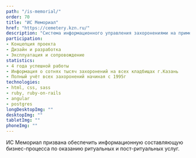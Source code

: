 ```yaml
---
path: "/is-memorial/"
order: 70
title: "ИС Мемориал"
href: "https://cemetery.kzn.ru/"
description: "Система информационного управления захоронениями на примере г. Казань."
participation:
- Концепция проекта
- Дизайн и разработка
- Эксплуатация и сопровождение
statistics:
- 4 года успешной работы
- Информация о сотнях тысяч захоронений на всех кладбищах г.Казань
- Полный учёт всех захоронений начиная с 1995г
technologies:
- html, css, sass
- ruby, ruby-on-rails
- angular
- postgres
longDesktopImg: ""
desktopImg: ""
tabletImg: ""
phoneImg: ""
---
```


ИС Мемориал призвана обеспечить информационную составляющую бизнес-процесса по оказанию ритуальных и пост-ритуальных услуг.
